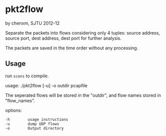 pkt2flow
========

by chenxm, SJTU
2012-12

Separate the packets into flows considering only 4 tuples:
source address, source port, dest address, dest port
for further analysis.

The packets are saved in the time order without any processing.

Usage
--------

run `scons` to compile.

usage: ./pkt2flow [-u] -o outdir pcapfile

  The seperated flows will be stored in the  "outdir", and flow names stored in "flow_names".
  
  options:
  
    -h        usage instructions 
    -u        dump UDP flows
    -o        Output directory
